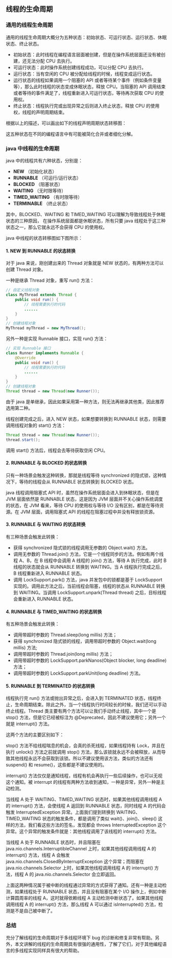 ﻿## 线程的生命周期

### 通用的线程生命周期
通用的线程生命周期大概分为五种状态：初始状态、可运行状态、运行状态、休眠状态、终止状态。

- 初始状态：此时线程在编程语言层面被创建，但是在操作系统层面还没有被创建，还无法分配 CPU 去执行。
- 可运行状态：此时操作系统创建线程成功，可以分配 CPU 去执行。
- 运行状态：当有空闲的 CPU 被分配给线程的时候，线程变成运行状态。
- 运行状态的线程如果调用一个阻塞的 API 或者等待某个事件（例如条件变量等），那么此时线程的状态变成休眠状态，释放 CPU。当阻塞的 API 调用结束或者等待的事件满足了，线程重新进入可运行状态，等待再次获取 CPU 的使用权。
- 终止状态：线程执行完或出现异常之后则进入终止状态，释放 CPU 的使用权，线程的声明周期结束。

根据以上的描述，可以画出如下的线程声明周期状态转移图：

这五种状态在不同的编程语言中有可能被简化合并或者细化分解。

### java 中线程的生命周期
java 中的线程共有六种状态，分别是：

- **NEW** （初始化状态）
- **RUNNABLE** （可运行/运行状态）
- **BLOCKED** （阻塞状态）
- **WAITING** （无时限等待）
- **TIMED_WAITING** （有时限等待）
- **TERMINABLE** （终止状态）

其中，BLOCKED、WAITING 和 TIMED_WAITING 可以理解为导致线程处于休眠状态的三种原因， 在操作系统层面都是休眠状态，所有只要 java 线程处于这三种状态之一，那么它就永远不会获得 CPU 的使用权。

java 中线程的状态转移图如下图所示：

#### 1. NEW 到 RUNNABLE 的状态转换
对于 java 来说，刚创建出来的 Thread 对象就是 NEW 状态的，有两种方法可以创建 Thread 对象。

一种是继承 Thread 对象，重写 run() 方法：
```java
// 自定义线程对象
class MyThread extends Thread {
    public void run() {
        // 线程需要执行的代码
        ......
    }
}
// 创建线程对象
MyThread myThread = new MyThread();
```

另外一种是实现 Runnable 接口，实现 run() 方法：
```java
// 实现 Runnable 接口
class Runner implements Runnable {
    @Override
    public void run() {
        // 线程需要执行的代码
        ......
    }
}
// 创建线程对象
Thread thread = new Thread(new Runner());
```

由于 java 是单继承，因此如果采用第一种方法，则无法再继承其他类，因此推荐选用第二种。

线程创建完成之后，进入 NEW 状态，如果想要转换到 RUNNABLE 状态，则需要调用线程对象的 start() 方法：
```java
Thread thread = new Thread(new Runner());
thread.start();
```
调用 start() 方法后，线程会去等待获取空闲 CPU。
#### 2. RUNNABLE 与 BLOCKED 的状态转换
只有一种场景会触发这种转换，那就是线程等待 synchronized 的隐式锁，这种情况下，等待的线程会从 RUNNABLE 状态转换到 BLOCKED 状态。

java 线程调用阻塞式 API 时，虽然在操作系统层面会进入到休眠状态，但是在 JVM 层面依然是 RUNNABLE 状态，这是因为 JVM 层面并不关心操作系统调度的状态，在 JVM 看来，等待 CPU 的使用权与等待 I/O 没有区别，都是在等待资源。在 JVM 层面，调用阻塞式 API 的线程在阻塞过程中并没有释放锁资源。

#### 3. RUNNABLE 与 WAITING 的状态转换
有三种场景会触发此转换：

- 获得 synchronized 隐式锁的线程调用无参数的 Object.wait() 方法。
- 调用无参数的 Thread.join() 方法，它是一个线程同步的方法。例如有两个线程 A、B，在 B 线程中会调用 A 线程的 join() 方法，等待 A 执行完成，此时 B 线程的状态就会从 RUNNABLE 转换到 WAITING。当 A 线程执行完成之后，B 线程重新进入 RUNNABLE 状态。
- 调用 LockSupport.park() 方法，java 并发包中的锁都是基于 LockSupport 实现的。调用此方法之后，当前线程会阻塞，线程的状态从 RUNNABLE 转换到 WAITING。当调用 LockSupport.unpark(Thread thread) 之后，目标线程会重新进入 RUNNABLE 状态。

#### 4. RUNNABLE 与 TIMED_WAITING 的状态转换
有五种场景会触发此转换：

- 调用带超时参数的 Thread.sleep(long millis) 方法；
- 获得 synchronized 隐式锁的线程，调用带超时参数的 Object.wait(long millis) 方法;
- 调用带超时参数的 Thread.join(long millis) 方法；
- 调用带超时参数的 LockSupport.parkNanos(Object blocker, long deadline) 方法；
- 调用带超时参数的 LockSupport.parkUnit(long deadline) 方法。

#### 5. RUNNABLE 到 TERMINATED 的状态转换
线程执行完 run() 方法或抛出异常之后，会进入到 TERMINATED 状态，线程终止，生命周期结束。除此之外，当一个线程执行时间较长的时候，我们还可以手动终止线程。Thread 类主要有两个方法可以让我们手动终止线程，其中一个是 stop() 方法，但是它已经被标注为 @Deprecated，因此不建议使用它；另外一个就是 interrupt() 方法。

这两个方法的主要区别如下：

stop() 方法不给线程喘息的机会，会真的杀死线程，如果线程持有 Lock，并且在执行 unlock() 方法之前就调用 stop() 方法，那么该锁就永远不会被释放，从而导致其他线程永远不会获取到该锁。所以不建议使用该方法，类似的方法还有 suspend() 和 resume()，这些都是不建议使用的。

interrupt() 方法仅仅是通知线程，线程有机会再执行一些后续操作，也可以无视这个通知。被 interrupt 的线程有两种方法收到通知，一种是异常，另外一种是主动检测。

当线程 A 处于 WAITING、TIMED_WAITING 状态时，如果其他线程调用线程 A 的 interrupt() 方法，会使线程 A 返回到 RUNNABLE 状态，同时线程 A 的代码会触发 InterruptedException 异常。上面我们提到转换到 WAITING、TIMED_WAITING 状态的触发条件，都是调用了类似 wait()、join()、sleep() 这样的方法，我们看这些方法的签名，发现都会 throws InterruptedException 这个异常。这个异常的触发条件就是：其他线程调用了该线程的 interrupt() 方法。

当线程 A 处于 RUNNABLE 状态时，并且阻塞在 java.nio.channels.InterruptibleChannel 上时，如果其他线程调用线程 A 的 interrupt() 方法，线程 A 会触发 java.nio.channels.ClosedByInterruptException 这个异常；而阻塞在 java.nio.channels.Selector 上时，如果其他线程调用线程 A 的 interrupt() 方法，线程 A 的 java.nio.channels.Selector 会立即返回。

上面这两种情况属于被中断的线程通过异常的方式获得了通知。还有一种是主动检测，如果线程处于 RUNNABLE 状态，并且没有阻塞在某个 I/O 操作上，例如中断计算圆周率的线程 A，这时就得依赖线程 A 主动检测中断状态了。如果其他线程调用线程 A 的 interrupt() 方法，那么线程 A 可以通过 isInterrupted() 方法，检测是不是自己被中断了。

### 总结
充分了解线程的生命周期对于多线程环境下 bug 的诊断和修复非常有帮助。另外，本文讲解的线程的生命周期具有很强的通用性，了解了它们，对于其他编程语言的多线程实现同样具有很大的帮助。





